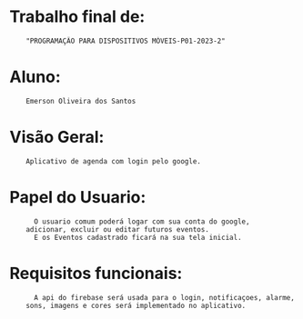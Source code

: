 # Trabalho final de:
        
        "PROGRAMAÇÃO PARA DISPOSITIVOS MÓVEIS-P01-2023-2"

# Aluno:     
        
        Emerson Oliveira dos Santos 

# Visão Geral:
        
        Aplicativo de agenda com login pelo google.

# Papel do Usuario: 
          
          O usuario comum poderá logar com sua conta do google,
        adicionar, excluir ou editar futuros eventos.
          E os Eventos cadastrado ficará na sua tela inicial.

# Requisitos funcionais:

          A api do firebase será usada para o login, notificaçoes, alarme, 
        sons, imagens e cores será implementado no aplicativo.

          
